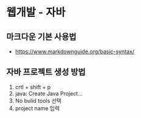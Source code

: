 # 웹개발 - 자바
## 마크다운 기본 사용법
+ https://www.markdownguide.org/basic-syntax/

## 자바 프로젝트 생성 방법
1. crtl + shift + p
2. java: Create Java Project...
3. No bulid tools 선택
3. project name 입력

